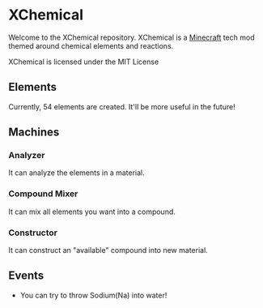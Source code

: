 # XChemical

Welcome to the XChemical repository.
XChemical is a [Minecraft](https://minecraft.net/) tech mod themed around chemical elements and reactions.

XChemical is licensed under the MIT License

## Elements
Currently, 54 elements are created. It'll be more useful in the future!

## Machines

### Analyzer
It can analyze the elements in a material.

### Compound Mixer
It can mix all elements you want into a compound.

### Constructor
It can construct an "available" compound into new material.

## Events
- You can try to throw Sodium(Na) into water!
